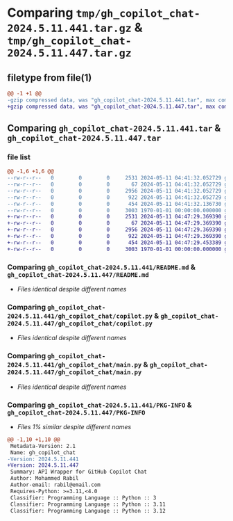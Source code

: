 # Comparing `tmp/gh_copilot_chat-2024.5.11.441.tar.gz` & `tmp/gh_copilot_chat-2024.5.11.447.tar.gz`

## filetype from file(1)

```diff
@@ -1 +1 @@
-gzip compressed data, was "gh_copilot_chat-2024.5.11.441.tar", max compression
+gzip compressed data, was "gh_copilot_chat-2024.5.11.447.tar", max compression
```

## Comparing `gh_copilot_chat-2024.5.11.441.tar` & `gh_copilot_chat-2024.5.11.447.tar`

### file list

```diff
@@ -1,6 +1,6 @@
--rw-r--r--   0        0        0     2531 2024-05-11 04:41:32.052729 gh_copilot_chat-2024.5.11.441/README.md
--rw-r--r--   0        0        0       67 2024-05-11 04:41:32.052729 gh_copilot_chat-2024.5.11.441/gh_copilot_chat/__init__.py
--rw-r--r--   0        0        0     2956 2024-05-11 04:41:32.052729 gh_copilot_chat-2024.5.11.441/gh_copilot_chat/copilot.py
--rw-r--r--   0        0        0      922 2024-05-11 04:41:32.052729 gh_copilot_chat-2024.5.11.441/gh_copilot_chat/main.py
--rw-r--r--   0        0        0      454 2024-05-11 04:41:32.136730 gh_copilot_chat-2024.5.11.441/pyproject.toml
--rw-r--r--   0        0        0     3003 1970-01-01 00:00:00.000000 gh_copilot_chat-2024.5.11.441/PKG-INFO
+-rw-r--r--   0        0        0     2531 2024-05-11 04:47:29.369390 gh_copilot_chat-2024.5.11.447/README.md
+-rw-r--r--   0        0        0       67 2024-05-11 04:47:29.369390 gh_copilot_chat-2024.5.11.447/gh_copilot_chat/__init__.py
+-rw-r--r--   0        0        0     2956 2024-05-11 04:47:29.369390 gh_copilot_chat-2024.5.11.447/gh_copilot_chat/copilot.py
+-rw-r--r--   0        0        0      922 2024-05-11 04:47:29.369390 gh_copilot_chat-2024.5.11.447/gh_copilot_chat/main.py
+-rw-r--r--   0        0        0      454 2024-05-11 04:47:29.453389 gh_copilot_chat-2024.5.11.447/pyproject.toml
+-rw-r--r--   0        0        0     3003 1970-01-01 00:00:00.000000 gh_copilot_chat-2024.5.11.447/PKG-INFO
```

### Comparing `gh_copilot_chat-2024.5.11.441/README.md` & `gh_copilot_chat-2024.5.11.447/README.md`

 * *Files identical despite different names*

### Comparing `gh_copilot_chat-2024.5.11.441/gh_copilot_chat/copilot.py` & `gh_copilot_chat-2024.5.11.447/gh_copilot_chat/copilot.py`

 * *Files identical despite different names*

### Comparing `gh_copilot_chat-2024.5.11.441/gh_copilot_chat/main.py` & `gh_copilot_chat-2024.5.11.447/gh_copilot_chat/main.py`

 * *Files identical despite different names*

### Comparing `gh_copilot_chat-2024.5.11.441/PKG-INFO` & `gh_copilot_chat-2024.5.11.447/PKG-INFO`

 * *Files 1% similar despite different names*

```diff
@@ -1,10 +1,10 @@
 Metadata-Version: 2.1
 Name: gh_copilot_chat
-Version: 2024.5.11.441
+Version: 2024.5.11.447
 Summary: API Wrapper for GitHub Copilot Chat
 Author: Mohammed Rabil
 Author-email: rabil@email.com
 Requires-Python: >=3.11,<4.0
 Classifier: Programming Language :: Python :: 3
 Classifier: Programming Language :: Python :: 3.11
 Classifier: Programming Language :: Python :: 3.12
```

